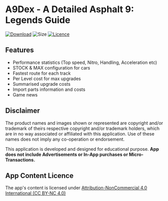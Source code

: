 # A9Dex - A Detailed Asphalt 9: Legends Guide

[![Download](https://img.shields.io/badge/Download-Latest%20APK-blue.svg)](https://github.com/adnyey/A9Dex/releases/download/1.0/1.0.-.23.August.2018.apk)
![Size](https://img.shields.io/badge/Size-3.41%20MB-lightgrey.svg)
[![Licence](https://img.shields.io/badge/Licence-CC%20BY--NC%204.0-orange.svg)](https://creativecommons.org/licenses/by-nc/4.0/)

## Features

* Performance statistics (Top speed, Nitro, Handling, Acceleration etc)
* STOCK & MAX configuration for cars
* Fastest route for each track
* Per Level cost for max upgrades
* Summarised upgrade costs
* Import parts information and costs
* Game news

## Disclaimer

The product names and images shown or represented are copyright and/or trademark of theirs respective copyright and/or trademark holders, which are in no way associated or affiliated with this application. Use of these names does not imply any co-operation or endorsement.

This application is developed and designed for educational purpose. **App does not include Advertisements or In-App purchases or Micro-Transactions.**


## App Content Licence

The app's content is licensed under [Attribution-NonCommercial 4.0 International (CC BY-NC 4.0)](https://creativecommons.org/licenses/by-nc/4.0/)
